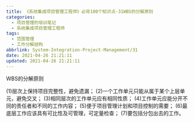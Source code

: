 ```yaml
---
title: 《系统集成项目管理工程师》必背100个知识点-31WBS的分解原则
categories:
  - 项目管理的培训笔记
  - 系统集成项目管理工程师
tags:
  - 范围管理
  - 工作分解结构
abbrlink: System-Integration-Project-Management/31
date: 2021-04-26 21:21:11
updated: 2021-04-26 21:21:11
---
```


WBS的分解原则

(1)层次上保持项目完整性，避免遗漏；
(2)一个工作单元只能从属于某个上层单元，避免交叉；
(3)相同层次的工作单元应有相同性质；
(4)工作单元应能分开不同的责任者和不同的工作内容；
(5)便于项目管理计划和项目控制的需要；
(6)最底层工作应该具有可比性及可管理，可定量检查；
(7)要包括分包出去的工作。
